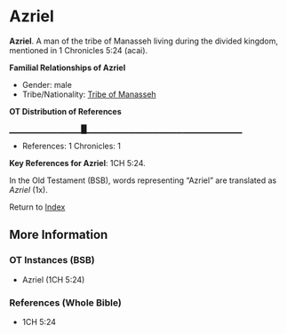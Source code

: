 # Azriel
**Azriel**. 
A man of the tribe of Manasseh living during the divided kingdom, mentioned in 1 Chronicles 5:24 (acai). 




**Familial Relationships of Azriel**


* Gender: male
* Tribe/Nationality: [Tribe of Manasseh](../../../groups/md/acai/Manasseh.md)


**OT Distribution of References**

▁▁▁▁▁▁▁▁▁▁▁▁█▁▁▁▁▁▁▁▁▁▁▁▁▁▁▁▁▁▁▁▁▁▁▁▁▁▁
* References: 1 Chronicles: 1



**Key References for Azriel**: 
1CH 5:24. 


In the Old Testament (BSB), words representing “Azriel” are translated as 
*Azriel* (1x). 




Return to [Index](00-Index.md)

## More Information

### OT Instances (BSB)

* Azriel (1CH 5:24)



### References (Whole Bible)

* 1CH 5:24



